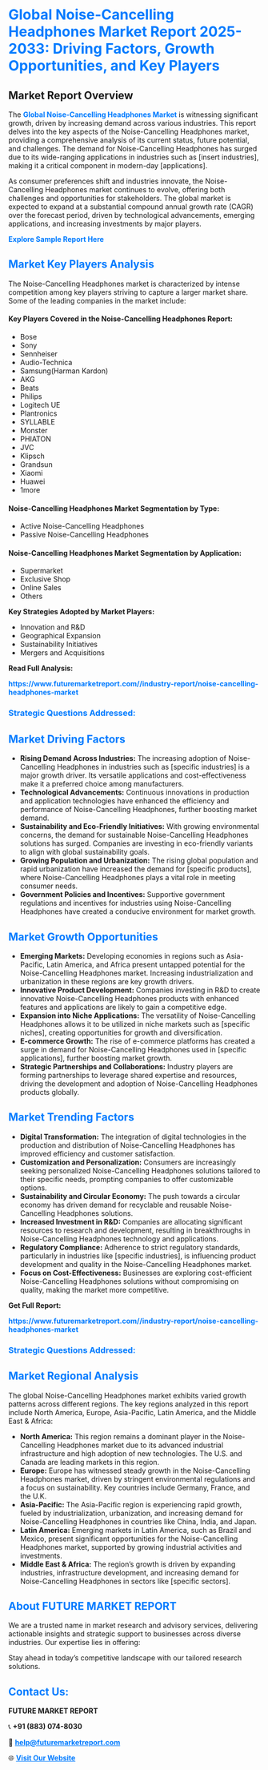 <h1 style="color: #007BFF;">Global Noise-Cancelling Headphones Market Report 2025-2033: Driving Factors, Growth Opportunities, and Key Players</h1>

<section id="overview">
<h2>Market Report Overview</h2>
<p>The <a href="https://www.futuremarketreport.com//industry-report/noise-cancelling-headphones-market" style="color: #007BFF; text-decoration: none;"><strong>Global Noise-Cancelling Headphones Market</strong></a> is witnessing significant growth, driven by increasing demand across various industries. This report delves into the key aspects of the Noise-Cancelling Headphones market, providing a comprehensive analysis of its current status, future potential, and challenges. The demand for Noise-Cancelling Headphones has surged due to its wide-ranging applications in industries such as [insert industries], making it a critical component in modern-day [applications].</p>
<p>As consumer preferences shift and industries innovate, the Noise-Cancelling Headphones market continues to evolve, offering both challenges and opportunities for stakeholders. The global market is expected to expand at a substantial compound annual growth rate (CAGR) over the forecast period, driven by technological advancements, emerging applications, and increasing investments by major players.</p>
</section>

<section id="overview">
<p><a href="https://www.futuremarketreport.com//request-sample/reportId=61178" style="color: #007BFF; text-decoration: none;"><strong>Explore Sample Report Here</strong></a></p>
</section>

<section id="key-players">
<h2 style="color: #007BFF;">Market Key Players Analysis</h2>
<p>The Noise-Cancelling Headphones market is characterized by intense competition among key players striving to capture a larger market share. Some of the leading companies in the market include:</p>
<h4>Key Players Covered in the Noise-Cancelling Headphones Report:</h4>
<ul><li>Bose</li><li>Sony</li><li>Sennheiser</li><li>Audio-Technica</li><li>Samsung(Harman Kardon)</li><li>AKG</li><li>Beats</li><li>Philips</li><li>Logitech UE</li><li>Plantronics</li><li>SYLLABLE</li><li>Monster</li><li>PHIATON</li><li>JVC</li><li>Klipsch</li><li>Grandsun</li><li>Xiaomi</li><li>Huawei</li><li>1more</li></ul>
<h4>Noise-Cancelling Headphones Market Segmentation by Type:</h4>
<ul><li>Active Noise-Cancelling Headphones</li><li>Passive Noise-Cancelling Headphones</li></ul>

<h4>Noise-Cancelling Headphones Market Segmentation by Application:</h4>
<ul><li>Supermarket</li><li>Exclusive Shop</li><li>Online Sales</li><li>Others</li></ul>
<p><strong>Key Strategies Adopted by Market Players:</strong></p>
<ul>
<li>Innovation and R&D</li>
<li>Geographical Expansion</li>
<li>Sustainability Initiatives</li>
<li>Mergers and Acquisitions</li>
</ul>
</section>

<section>
<p><strong>Read Full Analysis: </strong></p><a href="https://www.futuremarketreport.com//industry-report/noise-cancelling-headphones-market" style="color: #007BFF; text-decoration: none;"><strong>https://www.futuremarketreport.com//industry-report/noise-cancelling-headphones-market</strong></a>
<h3 style="color: #007BFF;">Strategic Questions Addressed:</h3>
</section>

<section id="driving-factors">
<h2 style="color: #007BFF;">Market Driving Factors</h2>
<ul>
<li><strong>Rising Demand Across Industries:</strong> The increasing adoption of Noise-Cancelling Headphones in industries such as [specific industries] is a major growth driver. Its versatile applications and cost-effectiveness make it a preferred choice among manufacturers.</li>
<li><strong>Technological Advancements:</strong> Continuous innovations in production and application technologies have enhanced the efficiency and performance of Noise-Cancelling Headphones, further boosting market demand.</li>
<li><strong>Sustainability and Eco-Friendly Initiatives:</strong> With growing environmental concerns, the demand for sustainable Noise-Cancelling Headphones solutions has surged. Companies are investing in eco-friendly variants to align with global sustainability goals.</li>
<li><strong>Growing Population and Urbanization:</strong> The rising global population and rapid urbanization have increased the demand for [specific products], where Noise-Cancelling Headphones plays a vital role in meeting consumer needs.</li>
<li><strong>Government Policies and Incentives:</strong> Supportive government regulations and incentives for industries using Noise-Cancelling Headphones have created a conducive environment for market growth.</li>
</ul>
</section>

<section id="growth-opportunities">
<h2 style="color: #007BFF;">Market Growth Opportunities</h2>
<ul>
<li><strong>Emerging Markets:</strong> Developing economies in regions such as Asia-Pacific, Latin America, and Africa present untapped potential for the Noise-Cancelling Headphones market. Increasing industrialization and urbanization in these regions are key growth drivers.</li>
<li><strong>Innovative Product Development:</strong> Companies investing in R&D to create innovative Noise-Cancelling Headphones products with enhanced features and applications are likely to gain a competitive edge.</li>
<li><strong>Expansion into Niche Applications:</strong> The versatility of Noise-Cancelling Headphones allows it to be utilized in niche markets such as [specific niches], creating opportunities for growth and diversification.</li>
<li><strong>E-commerce Growth:</strong> The rise of e-commerce platforms has created a surge in demand for Noise-Cancelling Headphones used in [specific applications], further boosting market growth.</li>
<li><strong>Strategic Partnerships and Collaborations:</strong> Industry players are forming partnerships to leverage shared expertise and resources, driving the development and adoption of Noise-Cancelling Headphones products globally.</li>
</ul>
</section>

<section id="trending-factors">
<h2 style="color: #007BFF;">Market Trending Factors</h2>
<ul>
<li><strong>Digital Transformation:</strong> The integration of digital technologies in the production and distribution of Noise-Cancelling Headphones has improved efficiency and customer satisfaction.</li>
<li><strong>Customization and Personalization:</strong> Consumers are increasingly seeking personalized Noise-Cancelling Headphones solutions tailored to their specific needs, prompting companies to offer customizable options.</li>
<li><strong>Sustainability and Circular Economy:</strong> The push towards a circular economy has driven demand for recyclable and reusable Noise-Cancelling Headphones solutions.</li>
<li><strong>Increased Investment in R&D:</strong> Companies are allocating significant resources to research and development, resulting in breakthroughs in Noise-Cancelling Headphones technology and applications.</li>
<li><strong>Regulatory Compliance:</strong> Adherence to strict regulatory standards, particularly in industries like [specific industries], is influencing product development and quality in the Noise-Cancelling Headphones market.</li>
<li><strong>Focus on Cost-Effectiveness:</strong> Businesses are exploring cost-efficient Noise-Cancelling Headphones solutions without compromising on quality, making the market more competitive.</li>
</ul>
</section>

<section>
<p><strong>Get Full Report: </strong></p><a href="https://www.futuremarketreport.com//industry-report/noise-cancelling-headphones-market" style="color: #007BFF; text-decoration: none;"><strong>https://www.futuremarketreport.com//industry-report/noise-cancelling-headphones-market</strong></a>
<h3 style="color: #007BFF;">Strategic Questions Addressed:</h3>
</section>


<section id="regional-analysis">
<h2 style="color: #007BFF;">Market Regional Analysis</h2>
<p>The global Noise-Cancelling Headphones market exhibits varied growth patterns across different regions. The key regions analyzed in this report include North America, Europe, Asia-Pacific, Latin America, and the Middle East & Africa:</p>
<ul>
<li><strong>North America:</strong> This region remains a dominant player in the Noise-Cancelling Headphones market due to its advanced industrial infrastructure and high adoption of new technologies. The U.S. and Canada are leading markets in this region.</li>
<li><strong>Europe:</strong> Europe has witnessed steady growth in the Noise-Cancelling Headphones market, driven by stringent environmental regulations and a focus on sustainability. Key countries include Germany, France, and the U.K.</li>
<li><strong>Asia-Pacific:</strong> The Asia-Pacific region is experiencing rapid growth, fueled by industrialization, urbanization, and increasing demand for Noise-Cancelling Headphones in countries like China, India, and Japan.</li>
<li><strong>Latin America:</strong> Emerging markets in Latin America, such as Brazil and Mexico, present significant opportunities for the Noise-Cancelling Headphones market, supported by growing industrial activities and investments.</li>
<li><strong>Middle East & Africa:</strong> The region’s growth is driven by expanding industries, infrastructure development, and increasing demand for Noise-Cancelling Headphones in sectors like [specific sectors].</li>
</ul>
</section>

<footer>
<h2 style="color: #007BFF;">About FUTURE MARKET REPORT</h2>
<p>We are a trusted name in market research and advisory services, delivering actionable insights and strategic support to businesses across diverse industries. Our expertise lies in offering:</p>

<p>Stay ahead in today’s competitive landscape with our tailored research solutions.</p>

<h2 style="color: #007BFF;">Contact Us:</h2>
<p><strong>FUTURE MARKET REPORT</strong></p>
<p>📞 <strong>+91 (883) 074-8030</strong></p>
<p>📧 <strong><a href="mailto:help@futuremarketreport.com" style="color: #007BFF;">help@futuremarketreport.com</a></strong></p>
<p>🌐 <strong><a href="https://www.futuremarketreport.com/" style="color: #007BFF;">Visit Our Website</a></strong></p>
</footer>